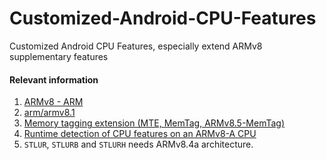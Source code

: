 # Customized-Android-CPU-Features
Customized Android CPU Features, especially extend ARMv8 supplementary features

#### Relevant information

1. [ARMv8 - ARM](https://en.wikichip.org/wiki/arm/armv8)
1. [arm/armv8.1](https://en.wikichip.org/wiki/arm/armv8.1)
1. [Memory tagging extension (MTE, MemTag, ARMv8.5-MemTag)](https://en.wikichip.org/wiki/arm/mte)
1. [Runtime detection of CPU features on an ARMv8-A CPU](https://community.arm.com/developer/tools-software/oss-platforms/b/android-blog/posts/runtime-detection-of-cpu-features-on-an-armv8-a-cpu)
1. `STLUR`, `STLURB` and `STLURH` needs ARMv8.4a architecture.

